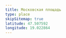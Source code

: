 ```yaml
---
title: Московская площадь
type: place
skipSitemap: true
latitude: 47.507592
longitude: 19.022864
---
```

